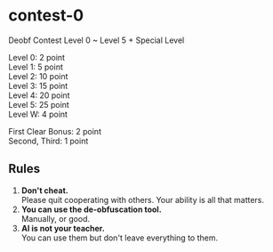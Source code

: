 # contest-0
Deobf Contest Level 0 ~ Level 5 + Special Level

Level 0: 2 point  
Level 1: 5 point  
Level 2: 10 point  
Level 3: 15 point  
Level 4: 20 point  
Level 5: 25 point  
Level W: 4 point

First Clear Bonus: 2 point  
Second, Third: 1 point

## Rules
1. **Don't cheat.**  
   Please quit cooperating with others. 
   Your ability is all that matters.
2. **You can use the de-obfuscation tool.**  
   Manually, or good.
3. **AI is not your teacher.**  
   You can use them but don't leave everything to them.
